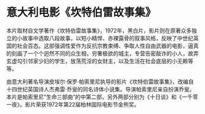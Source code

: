 # 意大利电影《坎特伯雷故事集》

本片取材自文学著作《坎特伯雷故事集》，1972年，黑白片，影片则在原著众多独立的小故事中选取八段故事，以短小精悍、赤裸露骨的叙事风格，反映了中世纪英国的社会百态。这部强调性爱作为反抗宗教束缚、争取人性自由武器的电影，逼真的刻画了一个个迥然不同的众生相，穷奢极欲的城主，专营告密敲诈的小人，故弄玄虚勾引邻家少妇的学生，放荡荒淫的女财主，以及生活在社会底层的小无赖等等。

由意大利著名导演皮埃尔·保罗·帕索里尼执导的影片《坎特伯雷故事集》，改编自十四世纪英国诗人杰弗雷·乔叟的同名诗体小说集。导演帕索里尼亲自扮演乔叟。本片是帕索里尼“生命三部曲”的中第二部，另外两部分别为《十日谈》和《一千零一夜》。影片荣获1972年第22届柏林国际电影节金熊奖。